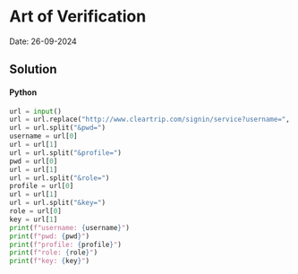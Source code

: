 
# Art of Verification

Date: 26-09-2024

## Solution
#### Python
```python
url = input()
url = url.replace("http://www.cleartrip.com/signin/service?username=", "")
url = url.split("&pwd=")
username = url[0]
url = url[1]
url = url.split("&profile=")
pwd = url[0]
url = url[1]
url = url.split("&role=")
profile = url[0]
url = url[1]
url = url.split("&key=")
role = url[0]
key = url[1]
print(f"username: {username}")
print(f"pwd: {pwd}")
print(f"profile: {profile}")
print(f"role: {role}")
print(f"key: {key}")
```
        